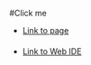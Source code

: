 #Click me
* [Link to page](http://JamesJamison.github.io)

####
* [Link to Web IDE](http://JamesJamison.github.io/code/)
